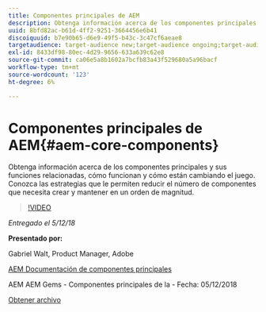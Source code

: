 ```yaml
---
title: Componentes principales de AEM
description: Obtenga información acerca de los componentes principales y sus funciones relacionadas, cómo funcionan y cómo están cambiando el juego. Conozca las estrategias que le permiten reducir el número de componentes que necesita crear y mantener en un orden de magnitud.
uuid: 8bfd82ac-b61d-4ff2-9251-3664456e6b41
discoiquuid: b7e90b65-d6e9-49f5-b43c-3c47cf6aeae8
targetaudience: target-audience new;target-audience ongoing;target-audience upgrader
exl-id: 8433df98-80ec-4d29-9656-633a639c62e8
source-git-commit: ca06e5a8b1602a7bcfb83a43f529680a5a96bacf
workflow-type: tm+mt
source-wordcount: '123'
ht-degree: 6%

---
```


# Componentes principales de AEM{#aem-core-components}

Obtenga información acerca de los componentes principales y sus funciones relacionadas, cómo funcionan y cómo están cambiando el juego. Conozca las estrategias que le permiten reducir el número de componentes que necesita crear y mantener en un orden de magnitud.

>[!VIDEO](https://video.tv.adobe.com/v/25674/)

*Entregado el 5/12/18*

**Presentado por:**

Gabriel Walt, Product Manager, Adobe

[AEM Documentación de componentes principales](https://helpx.adobe.com/experience-manager/core-components/user-guide.html)

AEM AEM Gems - Componentes principales de la - Fecha: 05/12/2018

[Obtener archivo](assets/aem-gems-aem-sitescorecomponents-12052018.pdf)
